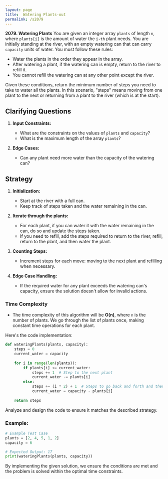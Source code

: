 ```yaml
---
layout: page
title:  Watering Plants-out
permalink: /s2079
---
```


**2079. Watering Plants**
You are given an integer array `plants` of length `n`, where `plants[i]` is the amount of water the `i-th` plant needs. You are initially standing at the river, with an empty watering can that can carry `capacity` units of water. You must follow these rules:

- Water the plants in the order they appear in the array.
- After watering a plant, if the watering can is empty, return to the river to refill it.
- You cannot refill the watering can at any other point except the river.

Given these conditions, return the minimum number of steps you need to take to water all the plants. In this scenario, "steps" means moving from one plant to the next or returning from a plant to the river (which is at the start).

## Clarifying Questions

1. **Input Constraints:**
   - What are the constraints on the values of `plants` and `capacity`?
   - What is the maximum length of the array `plants`?

2. **Edge Cases:**
   - Can any plant need more water than the capacity of the watering can?

## Strategy

1. **Initialization:**
   - Start at the river with a full can.
   - Keep track of steps taken and the water remaining in the can.

2. **Iterate through the plants:**
   - For each plant, if you can water it with the water remaining in the can, do so and update the steps taken.
   - If you need to refill, add the steps required to return to the river, refill, return to the plant, and then water the plant.

3. **Counting Steps:**
   - Increment steps for each move: moving to the next plant and refilling when necessary.

4. **Edge Case Handling:**
   - If the required water for any plant exceeds the watering can's capacity, ensure the solution doesn't allow for invalid actions.

### Time Complexity
- The time complexity of this algorithm will be **O(n)**, where `n` is the number of plants. We go through the list of plants once, making constant time operations for each plant.

Here's the code implementation:

```python
def wateringPlants(plants, capacity):
    steps = 0
    current_water = capacity
    
    for i in range(len(plants)):
        if plants[i] <= current_water:
            steps += 1  # Step to the next plant
            current_water -= plants[i]
        else:
            steps += (i * 2) + 1  # Steps to go back and forth and then to the next plant
            current_water = capacity - plants[i]
            
    return steps
```

Analyze and design the code to ensure it matches the described strategy.

### Example:

```python
# Example Test Case
plants = [2, 4, 5, 1, 2]
capacity = 6

# Expected Output: 17
print(wateringPlants(plants, capacity))
```

By implementing the given solution, we ensure the conditions are met and the problem is solved within the optimal time constraints.